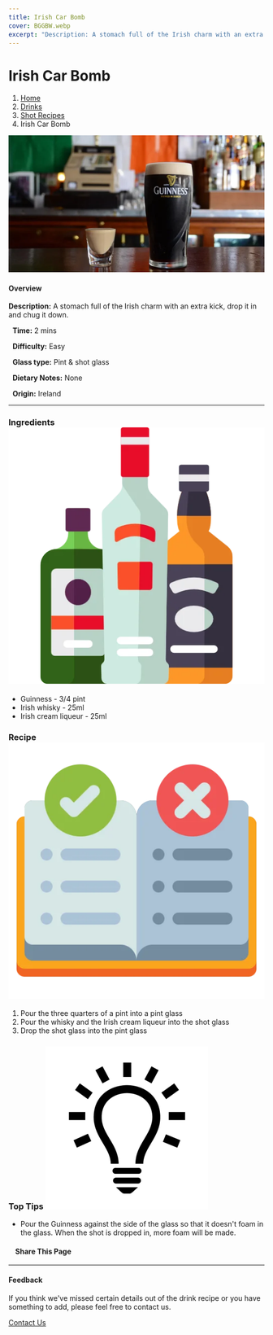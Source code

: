 ```yaml
---
title: Irish Car Bomb
cover: BGGBW.webp
excerpt: "Description: A stomach full of the Irish charm with an extra kick, drop it in and chug it down."
---
```


# Irish Car Bomb

1.  [Home](/)
2.  [Drinks](drinks)
3.  [Shot Recipes](drinks/shotrecipes)
4.  Irish Car Bomb

![](/images/irishcarbomb.webp)

#### Overview

**Description:** A stomach full of the Irish charm with an extra kick, drop it in and chug it down.

  **Time:** 2 mins

  **Difficulty:** Easy

  **Glass type:** Pint & shot glass

  **Dietary Notes:** None

  **Origin:** Ireland

* * *

### Ingredients ![target](/images/liquor.webp)

-   Guinness - 3/4 pint
-   Irish whisky - 25ml
-   Irish cream liqueur - 25ml

### Recipe ![target](/images/rules.webp)

1.  Pour the three quarters of a pint into a pint glass
2.  Pour the whisky and the Irish cream liqueur into the shot glass
3.  Drop the shot glass into the pint glass

### Top Tips ![target](/images/lightbulb.webp)

-   Pour the Guinness against the side of the glass so that it doesn't foam in the glass. When the shot is dropped in, more foam will be made.

####     Share This Page

[](https://www.facebook.com/sharer/sharer.php?u=beergogglegames.co.uk/Drinks/ShotRecipes/irishcarbomb)[](https://www.instagram.com/direct/new/)[](https://twitter.com/intent/tweet?url=beergogglegames.co.uk/Drinks/ShotRecipes/irishcarbomb)

* * *

#### Feedback

If you think we've missed certain details out of the drink recipe or you have something to add, please feel free to contact us.

  
  
  
[Contact Us](contact)
